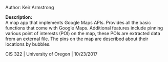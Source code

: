 Author: Keir Armstrong

**Description:**
<br />
A map app that implements Google Maps APIs.
Provides all the basic functions that come with 
Google Maps. Additional features include pinning 
various point of interests (POI) on the map, these POIs
are extracted data from an external file. The pins on the map 
are described about their locations by bubbles. 


CIS 322 |
University of Oregon |
10/23/2017